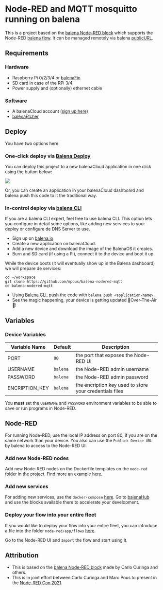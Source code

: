 # Node-RED and MQTT mosquitto running on balena

This is a project based on the [balena Node-RED block](https://github.com/balenablocks/balena-node-red) which supports the Node-RED [balena flow](https://github.com/balena-io-projects/node-red-contrib-balena). It can be managed remotely via balena [publicURL](https://balena.io/docs/learn/manage/actions/#enable-public-device-url).

## Requirements

### Hardware

* Raspberry Pi 0/2/3/4 or [balenaFin](https://www.balena.io/fin/)
* SD card in case of the RPi 3/4
* Power supply and (optionally) ethernet cable

### Software

* A balenaCloud account ([sign up here](https://dashboard.balena-cloud.com/))
* [balenaEtcher](https://balena.io/etcher)


## Deploy

You have two options here:

### One-click deploy via [Balena Deploy](https://www.balena.io/docs/learn/deploy/deploy-with-balena-button/)

You can deploy this project to a new balenaCloud application in one click using the button below:

[![](https://balena.io/deploy.svg)](https://dashboard.balena-cloud.com/deploy?repoUrl=https://github.com/mpous/balena-nodered-mqtt)

Or, you can create an application in your balenaCloud dashboard and balena push this code to it the traditional way.

### In-control deploy via [balena CLI](https://www.balena.io/docs/reference/balena-cli/)

If you are a balena CLI expert, feel free to use balena CLI. This option lets you configure in detail some options, like adding new services to your deploy or configure de DNS Server to use.

- Sign up on [balena.io](https://dashboard.balena.io/signup)
- Create a new application on balenaCloud.
- Add a new device and download the image of the BalenaOS it creates.
- Burn and SD card (if using a Pi), connect it to the device and boot it up.

While the device boots (it will eventually show up in the Balena dashboard) we will prepare de services:

```
cd ~/workspace
git clone https://github.com/mpous/balena-nodered-mqtt
cd balena-nodered-mqtt
```

- Using [Balena CLI](https://www.balena.io/docs/reference/cli/), push the code with `balena push <application-name>`
- See the magic happening, your device is getting updated 🌟Over-The-Air🌟!



## Variables

### Device Variables

Variable Name | Default | Description
------------ | ------------- | -------------
PORT | `80` | the port that exposes the Node-RED UI
USERNAME | `balena` | the Node-RED admin username
PASSWORD | `balena` | the Node-RED admin password
ENCRIPTION_KEY | `balena` | the encription key used to store your credentials files

You **must** set the `USERNAME` and `PASSWORD` environment variables to be able to save or run programs in Node-RED.  



## Node-RED

For running Node-RED, use the local IP address on port 80, if you are on the same network than your device. You also can use the `Publick Device URL` by balena to access to the Node-RED UI.

### Add new Node-RED nodes

Add new Node-RED nodes on the Dockerfile templates on the `node-red` folder in the project. Find more an example [here](https://github.com/mpous/balena-nodered-mqtt/blob/3c2e5eac92d7be3b643ca4fe6d29d0aefd533832/node-red/Dockerfile.raspberrypi4-64#L11).

### Add new services

For adding new services, use the `docker-compose` [here](https://github.com/mpous/balena-nodered-mqtt/blob/master/docker-compose.yml). Go to [balenaHub](https://hub.balena.io) and use the blocks available there to accelerate your development.

### Deploy your flow into your entire fleet

If you would like to deploy your flow into your entire fleet, you can introduce a file into the folder `node-red/app/flows` [here](https://github.com/mpous/balena-nodered-mqtt/tree/master/node-red/app/flows).

Go to the Node-RED UI and `Import` the flow and start using it.



## Attribution

- This is based on the [balena Node-RED block](https://github.com/balenablocks/balena-node-red) made by Carlo Curinga and others.
- This is in joint effort between Carlo Curinga and Marc Pous to present in the [Node-RED Con 2021](https://nodered.jp/noderedcon2021/index-en.html).
